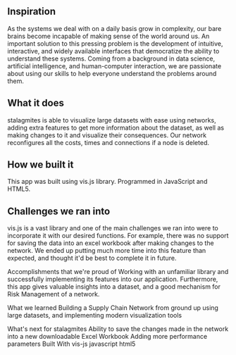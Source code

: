 ## Inspiration

As the systems we deal with on a daily basis grow in complexity, our bare brains become incapable of making sense of the world around us. An important solution to this pressing problem is the development of intuitive, interactive, and widely available interfaces that democratize the ability to understand these systems. Coming from a background in data science, artificial intelligence, and human-computer interaction, we are passionate about using our skills to help everyone understand the problems around them.

## What it does

stalagmites is able to visualize large datasets with ease using networks, adding extra features to get more information about the dataset, as well as making changes to it and visualize their consequences. Our network reconfigures all the costs, times and connections if a node is deleted.

## How we built it
This app was built using vis.js library. Programmed in JavaScript and HTML5.

## Challenges we ran into

vis.js is a vast library and one of the main challenges we ran into were to incorporate it with our desired functions. For example, there was no support for saving the data into an excel workbook after making changes to the network. We ended up putting much more time into this feature than expected, and thought it'd be best to complete it in future.

Accomplishments that we're proud of
Working with an unfamiliar library and successfully implementing its features into our application. Furthermore, this app gives valuable insights into a dataset, and a good mechanism for Risk Management of a network.

What we learned
Building a Supply Chain Network from ground up using large datasets, and implementing modern visualization tools

What's next for stalagmites
Ability to save the changes made in the network into a new downloadable Excel Workbook
Adding more performance parameters
Built With
vis-js
javascript
html5
